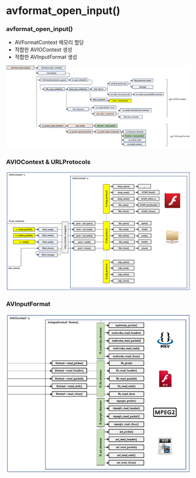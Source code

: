 # avformat\_open\_input\(\)

### avformat\_open\_input\(\)

* AVFormatContext 메모리 할당
* 적합한 AVIOContext 생성
* 적합한 AVInputFormat 생성 

![](../../../../.gitbook/assets/image%20%288%29.png)

### AVIOContext & URLProtocols

![](../../../../.gitbook/assets/image-1-%20%284%29.png)

### AVInputFormat

![](../../../../.gitbook/assets/image-2-%20%281%29.png)



